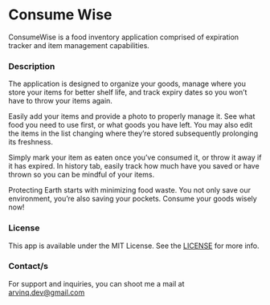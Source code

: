 # Consume Wise
ConsumeWise is a food inventory application comprised of expiration tracker and item management capabilities.

### Description

The application is designed to organize your goods, manage where you store your items for better shelf life, and track expiry dates so you won’t have to throw your items again.

Easily add your items and provide a photo to properly manage it. See what food you need to use first, or what goods you have left.  You may also edit the items in the list changing where they’re stored subsequently prolonging its freshness.

Simply mark your item as eaten once you’ve consumed it, or throw it away if it has expired. In history tab, easily track how much have you saved or have thrown so you can be mindful of your items. 

Protecting Earth starts with minimizing food waste. You not only save our environment, you’re also saving your pockets. Consume your goods wisely now!

### License

This app is available under the MIT License. See the [LICENSE](https://github.com/arvinq/Consume-Wise/blob/master/LICENSE) for more info.

### Contact/s

For support and inquiries, you can shoot me a mail at arvinq.dev@gmail.com
